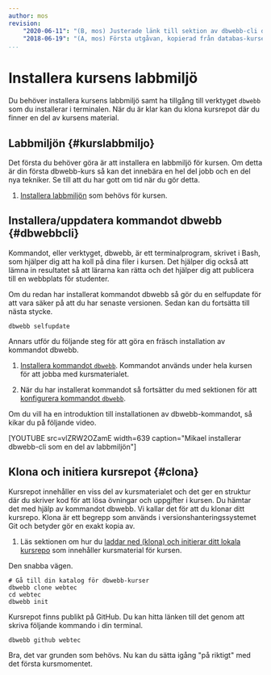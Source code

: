 ```yaml
---
author: mos
revision:
    "2020-06-11": "(B, mos) Justerade länk till sektion av dbwebb-cli dokumentation."
    "2018-06-19": "(A, mos) Första utgåvan, kopierad från databas-kursen."
...
```

Installera kursens labbmiljö
==================================

Du behöver installera kursens labbmiljö samt ha tillgång till verktyget `dbwebb` som du installerar i terminalen. När du är klar kan du klona kursrepot där du finner en del av kursens material.

<!--more-->



Labbmiljön {#kurslabbmiljo}
----------------------------------

Det första du behöver göra är att installera en labbmiljö för kursen. Om detta är din första dbwebb-kurs så kan det innebära en hel del jobb och en del nya tekniker. Se till att du har gott om tid när du gör detta.

1. [Installera labbmiljön](./../labbmiljo) som behövs för kursen.



Installera/uppdatera kommandot dbwebb {#dbwebbcli}
----------------------------------

Kommandot, eller verktyget, dbwebb, är ett terminalprogram, skrivet i Bash, som hjälper dig att ha koll på dina filer i kursen. Det hjälper dig också att lämna in resultatet så att lärarna kan rätta och det hjälper dig att publicera till en webbplats för studenter.

Om du redan har installerat kommandot dbwebb så gör du en selfupdate för att vara säker på att du har senaste versionen. Sedan kan du fortsätta till nästa stycke.

```text
dbwebb selfupdate
```

Annars utför du följande steg för att göra en fräsch installation av kommandot dbwebb.

1. [Installera kommandot `dbwebb`](dbwebb-cli/kom-igang-och-installera). Kommandot används under hela kursen för att jobba med kursmaterialet.

1. När du har installerat kommandot så fortsätter du med sektionen för att [konfigurera kommandot `dbwebb`](dbwebb-cli/konfiguration).

Om du vill ha en introduktion till installationen av dbwebb-kommandot, så kikar du på följande video.

[YOUTUBE src=vlZRW2OZamE width=639 caption="Mikael installerar dbwebb-cli som en del av labbmiljön"]




Klona och initiera kursrepot {#clona}
----------------------------------

Kursrepot innehåller en viss del av kursmaterialet och det ger en struktur där du skriver kod för att lösa övningar och uppgifter i kursen. Du hämtar det med hjälp av kommandot dbwebb. Vi kallar det för att du klonar ditt kursrepo. Klona är ett begrepp som används i versionshanteringssystemet Git och betyder gör en exakt kopia av.

1. Läs sektionen om hur du [laddar ned (klona) och initierar ditt lokala kursrepo](dbwebb-cli/kursrepo) som innehåller kursmaterial för kursen.

Den snabba vägen.

```text
# Gå till din katalog för dbwebb-kurser
dbwebb clone webtec
cd webtec
dbwebb init
```

Kursrepot finns publikt på GitHub. Du kan hitta länken till det genom att skriva följande kommando i din terminal.

```text
dbwebb github webtec
```

Bra, det var grunden som behövs. Nu kan du sätta igång "på riktigt" med det första kursmomentet.
